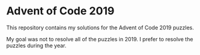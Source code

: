 # Advent of Code 2019
This repository contains my solutions for the Advent of Code 2019 puzzles.

My goal was not to resolve all of the puzzles in 2019. I prefer to resolve the puzzles during the year.
